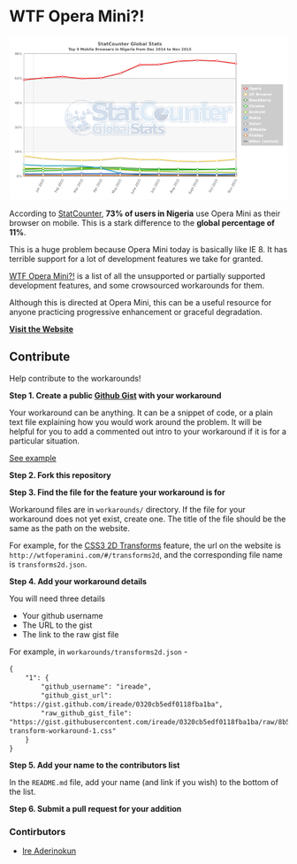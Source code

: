 # WTF Opera Mini?!


![Stat Counter Browser Statistics for Nigeria](images/Nigeria.png)

According to [StatCounter](http://gs.statcounter.com/#mobile_browser-NG-monthly-201412-201511), **73% of users in Nigeria** use Opera Mini as their browser on mobile. This is a stark difference to the **global percentage of 11%**.

This is a huge problem because Opera Mini today is basically like IE 8. It has terrible support for a lot of development features we take for granted.

[WTF Opera Mini?!](http://wtfoperamini.com) is a list of all the unsupported or partially supported development features, and some crowsourced workarounds for them. 

Although this is directed at Opera Mini, this can be a useful resource for anyone practicing progressive enhancement or graceful degradation.


**[Visit the Website](http://wtfoperamini.com)**


## Contribute

Help contribute to the workarounds!


**Step 1. Create a public [Github Gist](https://gist.github.com/) with your workaround**

Your workaround can be anything. It can be a snippet of code, or a plain text file explaining how you would work around the problem. It will be helpful for you to add a commented out intro to your workaround if it is for a particular situation. 

[See example](https://gist.github.com/ireade/0320cb5edf0118fba1ba)


**Step 2. Fork this repository**

**Step 3. Find the file for the feature your workaround is for**

Workaround files are in `workarounds/` directory.
If the file for your workaround does not yet exist, create one. The title of the file should be the same as the path on the website. 

For example, for the [CSS3 2D Transforms](http://wtfoperamini.com/#/transforms2d) feature, the url on the website is `http://wtfoperamini.com/#/transforms2d`, and the corresponding file name is `transforms2d.json`.


**Step 4. Add your workaround details**

You will need three details

- Your github username
- The URL to the gist
- The link to the raw gist file


For example, in `workarounds/transforms2d.json` -

```
{
	"1": {
		"github_username": "ireade",
		"github_gist_url": "https://gist.github.com/ireade/0320cb5edf0118fba1ba",
		"raw_github_gist_file": "https://gist.githubusercontent.com/ireade/0320cb5edf0118fba1ba/raw/8b5e1ea5de5ae39b382f9bda03f1eb6df89dca7d/2d-transform-workaround-1.css"
	}
}
```

**Step 5. Add your name to the contributors list**

In the `README.md` file, add your name (and link if you wish) to the bottom of the list.



**Step 6. Submit a pull request for your addition**



### Contirbutors

- [Ire Aderinokun](http://github.com/ireade)
